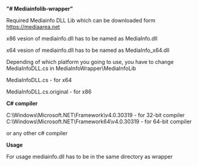 **"# Mediainfolib-wrapper"**

Required Mediainfo DLL Lib which can be downloaded form https://mediaarea.net

x86 vesion of mediainfo.dll has to be named as MediaInfo.dll

x64 vesion of mediainfo.dll has to be named as MediaInfo_x64.dll

Depending of which platform you going to use, you have to change MediaInfoDLL.cs
in MediaInfoWrapper\MediaInfoLib

MediaInfoDLL.cs - for x64

MediaInfoDLL.cs.original - for x86

**C# compiler**

C:\Windows\Microsoft.NET\Framework\v4.0.30319 - for 32-bit compiler
C:\Windows\Microsoft.NET\Framework64\v4.0.30319 - for 64-bit compiler

or any other c# compiler

**Usage**

For usage mediainfo.dll has to be in the same directory as wrapper
